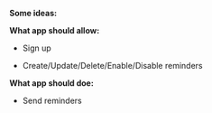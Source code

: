 **Some ideas:**

**What app should allow:**

* Sign up

* Create/Update/Delete/Enable/Disable reminders

**What app should doe:**

* Send reminders
